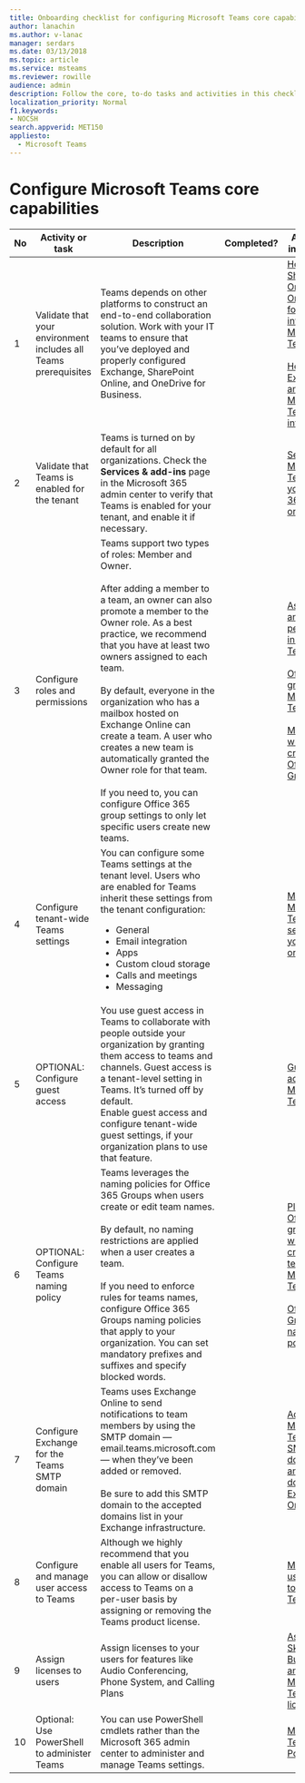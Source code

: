```yaml
---
title: Onboarding checklist for configuring Microsoft Teams core capabilities
author: lanachin
ms.author: v-lanac
manager: serdars
ms.date: 03/13/2018
ms.topic: article
ms.service: msteams
ms.reviewer: rowille
audience: admin
description: Follow the core, to-do tasks and activities in this checklist when you configure Teams.
localization_priority: Normal
f1.keywords:
- NOCSH
search.appverid: MET150
appliesto: 
  - Microsoft Teams
---
```


# Configure Microsoft Teams core capabilities

| No | Activity or task | Description | Completed? | Additional information |
|----|-----------------------------------------------------------------|--------------------------------------------------------------------------------------------------------------------------------------------------------------------------------------------------------------------------------------------------------------------------------------------------------------------------------------------------------------------------------------------------------------------------------------------------------------------------------------------------------------------------------------------|------------|---------------------------------------------------------------------------------------------------------------------------------------------------------------------------------------------------------------------------------------------------------------------------------------------------------------------------------------------------------------------------------------|
| 1  | Validate that your environment includes all Teams prerequisites | Teams depends on other platforms to construct an end-to-end collaboration solution. Work with your IT teams to ensure that you’ve deployed and properly configured Exchange, SharePoint Online, and OneDrive for Business. | | [How SharePoint Online and OneDrive for Business interact with Microsoft Teams](sharepoint-onedrive-interact.md) <br/><br/>[How Exchange and Microsoft Teams interact](exchange-teams-interact.md) |
| 2  | Validate that Teams is enabled for the tenant | Teams is turned on by default for all organizations. Check the **Services & add-ins** page in the Microsoft 365 admin center to verify that Teams is enabled for your tenant, and enable it if necessary. | | [Set up Microsoft Teams in your Office 365 organization](office-365-set-up.md) |
| 3  | Configure roles and permissions | Teams support two types of roles: Member and Owner. <br/><br/>After adding a member to a team, an owner can also promote a member to the Owner role. As a best practice, we recommend that you have at least two owners assigned to each team. <br/><br/>By default, everyone in the organization who has a mailbox hosted on Exchange Online can create a team. A user who creates a new team is automatically granted the Owner role for that team. <br/><br/>If you need to, you can configure Office 365 group settings to only let specific users create new teams. | | [Assign roles and permissions in Microsoft Teams](assign-roles-permissions.md) <br/><br/>[Office 365 groups and Microsoft Teams](office-365-groups.md) <br/><br/>[Manage who can create Office 365 Groups](https://support.office.com/article/Manage-who-can-create-Office-365-Groups-4c46c8cb-17d0-44b5-9776-005fced8e618) |
| 4  | Configure tenant-wide Teams settings | You can configure some Teams settings at the tenant level. Users who are enabled for Teams inherit these settings from the tenant configuration:<ul><li>General</li><li>Email integration</li><li>Apps</li><li>Custom cloud storage</li><li>Calls and meetings</li><li>Messaging</li></ul>| | [Manage Microsoft Teams settings for your organization](enable-features-office-365.md) |
| 5  | OPTIONAL: Configure guest access | You use guest access in Teams to collaborate with people outside your organization by granting them access to teams and channels. Guest access is a tenant-level setting in Teams. It’s turned off by default. <br/>Enable guest access and configure tenant-wide guest settings, if your organization plans to use that feature. | | [Guest access in Microsoft Teams](guest-access.md) |
| 6  | OPTIONAL: Configure Teams naming policy | Teams leverages the naming policies for Office 365 Groups when users create or edit team names. <br/><br/>By default, no naming restrictions are applied when a user creates a team. <br/><br/>If you need to enforce rules for teams names, configure Office 365 Groups naming policies that apply to your organization. You can set mandatory prefixes and suffixes and specify blocked words. | | [Plan for Office 365 groups when creating teams in Microsoft Teams](plan-office-365-groups.md) <br/><br/>[Office 365 Groups naming policy](https://support.office.com/article/Office-365-Groups-naming-policy-6ceca4d3-cad1-4532-9f0f-d469dfbbb552) |
| 7  | Configure Exchange for the Teams SMTP domain | Teams uses Exchange Online to send notifications to team members by using the SMTP domain — email.teams.microsoft.com — when they’ve been added or removed. <br/><br/>Be sure to add this SMTP domain to the accepted domains list in your Exchange infrastructure. | | [Add the Microsoft Teams SMTP domain as an accepted domain in Exchange Online](smtp-accepted-domain.md) |
| 8  | Configure and manage user access to Teams | Although we highly recommend that you enable all users for Teams, you can allow or disallow access to Teams on a per-user basis by assigning or removing the Teams product license. | | [Manage user access to Microsoft Teams](user-access.md) |
| 9  | Assign licenses to users | Assign licenses to your users for features like Audio Conferencing, Phone System, and Calling Plans | | [Assign Skype for Business and Microsoft Teams licenses](assign-teams-licenses.md)|
| 10 | Optional: Use PowerShell to administer Teams | You can use PowerShell cmdlets rather than the Microsoft 365 admin center to administer and manage Teams settings. | | [Microsoft Teams PowerShell](https://docs.microsoft.com/powershell/module/teams/?view=teams-ps) |
